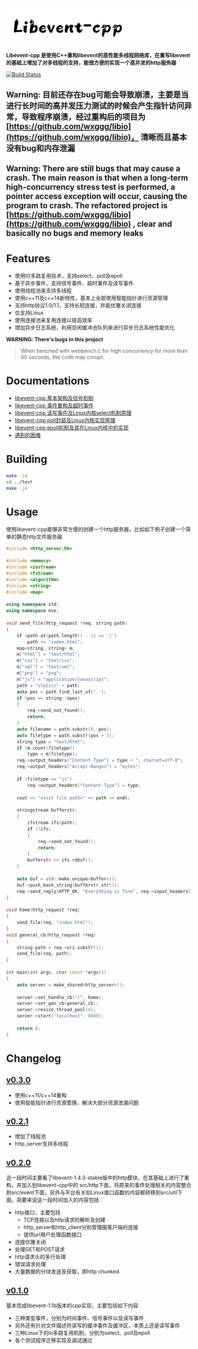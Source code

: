 ![](res/libevent-cpp.png)

**Libevent-cpp 是使用C++重构libevent的高性能多线程网络库，在重写libevent的基础上增加了对多线程的支持，能很方便的实现一个高并发的http服务器**

[![Build Status](https://api.travis-ci.com/wxggg/libevent-cpp.svg)](https://travis-ci.com/wxggg/libevent-cpp)

## Warning:  目前还存在bug可能会导致崩溃，主要是当进行长时间的高并发压力测试的时候会产生指针访问异常，导致程序崩溃，经过重构后的项目为 [https://github.com/wxggg/libio](https://github.com/wxggg/libio)， 清晰而且基本没有bug和内存泄漏
## Warning: There are still bugs that may cause a crash. The main reason is that when a long-term high-concurrency stress test is performed, a pointer access exception will occur, causing the program to crash. The refactored project is [https://github.com/wxggg/libio](https://github.com/wxggg/libio) , clear and basically no bugs and memory leaks

# Features
* 使用IO多路复用技术，支持select、poll及epoll
* 基于异步事件，支持信号事件、超时事件及读写事件
* 使用线程池来支持多线程
* 使用c++11及c++14新特性，基本上全部使用智能指针进行资源管理
* 支持http协议1.0/1.1，支持长短连接，并能优雅关闭连接
* 仅支持Linux
* 使用连接池来复用连接以提高效率
* 增加异步日志系统，利用空闲缓冲池队列来进行异步日志系统性能优化

**WARNING: There's bugs in this project**
> When benched with webbench.c for high concurrency for more than 60 seconds, the code may corupt.

# Documentations
* [libevent-cpp 基本架构及信号机制](docs/1-libevent-cpp-0.0.1-signal.md)
* [libevent-cpp 事件重构及超时事件](docs/2-libevent-cpp-0.0.2-time.md)
* [libevent-cpp 读写事件及Linux内核select机制原理](docs/3-libevent-cpp-0.0.3-select.md)
* [libevent-cpp poll封装及Linux内核实现原理](docs/4-libevent-cpp-0.0.4-poll.md)
* [libevent-cpp epoll机制及其在Linux内核中的实现](docs/5-libevent-cpp-0.0.5-epoll.md)
* [遇到的困难](docs/trouble.md)

# Building
```bash
make -j4
cd ../test
make -j4
```

# Usage
使用libevent-cpp能够非常方便的创建一个http服务器，比如如下例子创建一个简单的静态http文件服务器
```c++
#include <http_server.hh>

#include <memory>
#include <iostream>
#include <fstream>
#include <algorithm>
#include <string>
#include <map>

using namespace std;
using namespace eve;

void send_file(http_request *req, string path)
{
    if (path.at(path.length() - 1) == '/')
        path += "index.html";
    map<string, string> m;
    m["html"] = "text/html";
    m["css"] = "text/css";
    m["xml"] = "text/xml";
    m["png"] = "png";
    m["js"] = "application/javascript";
    path = "static/" + path;
    auto pos = path.find_last_of('.');
    if (pos == string::npos)
    {
        req->send_not_found();
        return;
    }
    auto filename = path.substr(0, pos);
    auto filetype = path.substr(pos + 1);
    string type = "text/html";
    if (m.count(filetype))
        type = m[filetype];
    req->output_headers["Content-Type"] = type + "; charset=utf-8";
    req->output_headers["Accept-Ranges"] = "bytes";

    if (filetype == "js")
        req->output_headers["Content-Type"] = type;

    cout << "visit file path=" << path << endl;

    stringstream bufferstr;
    {
        ifstream ifs(path);
        if (!ifs)
        {
            req->send_not_found();
            return;
        }
        bufferstr << ifs.rdbuf();
    }

    auto buf = std::make_unique<buffer>();
    buf->push_back_string(bufferstr.str());
    req->send_reply(HTTP_OK, "Everything is fine", req->input_headers["Empty"].empty() ? std::move(buf) : nullptr);
}

void home(http_request *req)
{
    send_file(req, "index.html");
}
void general_cb(http_request *req)
{
    string path = req->uri.substr(1);
    send_file(req, path);
}

int main(int argc, char const *argv[])
{
    auto server = make_shared<http_server>();

    server->set_handle_cb("/", home);
    server->set_gen_cb(general_cb);
    server->resize_thread_pool(4);
    server->start("localhost", 8080);

    return 0;
}
```

# Changelog

## [v0.3.0](https://github.com/wxggg/libevent-cpp/releases/tag/v0.3.0)
* 使用c++11/c++14重构
* 使用智能指针进行资源管理，解决大部分资源泄漏问题

## [v0.2.1](https://github.com/wxggg/libevent-cpp/releases/tag/v0.2.1)
* 增加了线程池
* http_server支持多线程

## [v0.2.0](https://github.com/wxggg/libevent-cpp/releases/tag/v0.2.0)
这一段时间主要看了libevent-1.4.3-stable版中的http模块，在其基础上进行了重构，并加入到libevent-cpp中的 src/http下面，将原来的事件处理相关的内容整合到src/event下面，另外与平台有关如Linux接口函数的内容都转移到src/util下面。简要来说这一段时间加入的内容包括：
* http接口，主要包括
  * TCP连接以及http请求的解析及创建
  * http_server和http_client分别管理服客户端的连接
  * 提供uri用户处理函数接口
* 连接优雅关闭
* 处理GET和POST请求
* http请求头的多行处理
* 错误请求处理
* 大量数据的分块发送及获取，即http chunked

## [v0.1.0](https://github.com/wxggg/libevent-cpp/releases/tag/0.1.0)
基本完成libevent-1.1b版本的cpp实现，主要包括如下内容:
* 三种类型事件，分别为时间事件、信号事件以及读写事件
* 另外还有针对文件描述符读写的缓冲事件及缓冲区，本质上还是读写事件
* 三种Linux下的io多路复用机制，分别为select、poll及epoll
* 各个测试程序迁移实现及调试通过

